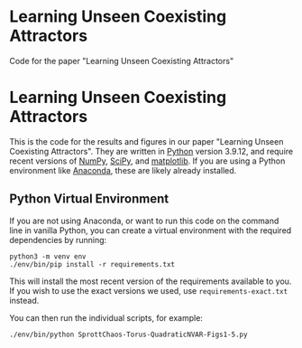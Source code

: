 # Learning Unseen Coexisting Attractors
 Code for the paper "Learning Unseen Coexisting Attractors"

Learning Unseen Coexisting Attractors
=====================================

This is the code for the results and figures in our paper "Learning Unseen
Coexisting Attractors". They are written in [Python][] version 3.9.12, and
require recent versions of [NumPy][], [SciPy][], and
[matplotlib][]. If you are using a Python environment like
[Anaconda][], these are likely already installed.

  [Python]: https://www.python.org/
  [NumPy]: https://numpy.org/
  [SciPy]: https://www.scipy.org/
  [matplotlib]: https://matplotlib.org/
  [Anaconda]: https://www.anaconda.com/

Python Virtual Environment
--------------------------

If you are not using Anaconda, or want to run this code on the command
line in vanilla Python, you can create a virtual environment with the
required dependencies by running:

    python3 -m venv env
    ./env/bin/pip install -r requirements.txt

This will install the most recent version of the requirements
available to you. If you wish to use the exact versions we used, use
`requirements-exact.txt` instead.

You can then run the individual scripts, for example:

    ./env/bin/python SprottChaos-Torus-QuadraticNVAR-Figs1-5.py
